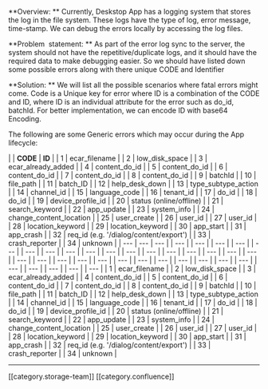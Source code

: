  **Overview: ** Currently, Deskstop App has a logging system that stores the log in the file system. These logs have the type of log, error message, time-stamp. We can debug the errors locally by accessing the log files. 

 **Problem  statement: ** As part of the error log sync to the server, the system should not have the repetitive/duplicate logs, and it should have the required data to make debugging easier. So we should have listed down some possible errors along with there unique CODE and Identifier

 **Solution: ** We will list all the possible scenarios where fatal errors might come. Code is a Unique key for error where ID is a combination of the CODE and ID, where ID is an individual attribute for the error such as do_id, batchId. For better implementation, we can encode ID with base64 Encoding.

The following are some Generic errors which may occur during the App lifecycle:



|  |  **CODE**  |  **ID**  | 
| 1 | ecar_filename | 
| 2 | low_disk_space | 
| 3 | ecar_already_added | 
| 4 | content_do_id | 
| 5 | content_do_id | 
| 6 | content_do_id | 
| 7 | content_do_id | 
| 8 | content_do_id | 
| 9 | batchId | 
| 10 | file_path | 
| 11 | batch_ID | 
| 12 | help_desk_down | 
| 13 | type_subtype_action | 
| 14 | channel_id | 
| 15 | language_code | 
| 16 | tenant_id | 
| 17 | do_id | 
| 18 | do_id | 
| 19 | device_profile_id | 
| 20 | status (online/offline) | 
| 21 | search_keyword | 
| 22 | app_update | 
| 23 | system_info | 
| 24 | change_content_location | 
| 25 | user_create | 
| 26 | user_id | 
| 27 | user_id | 
| 28 | location_keyword | 
| 29 | location_keyword | 
| 30 | app_start | 
| 31 | app_crash | 
| 32 | req_id   (e.g. '/dialog/content/export') | 
| 33 | crash_reporter | 
| 34 | unknown | 
|  --- |  --- |  --- | 
|  --- | 
|  --- | 
|  --- | 
|  --- | 
|  --- | 
|  --- | 
|  --- | 
|  --- | 
|  --- | 
|  --- | 
|  --- | 
|  --- | 
|  --- | 
|  --- | 
|  --- | 
|  --- | 
|  --- | 
|  --- | 
|  --- | 
|  --- | 
|  --- | 
|  --- | 
|  --- | 
|  --- | 
|  --- | 
|  --- | 
|  --- | 
|  --- | 
|  --- | 
|  --- | 
|  --- | 
|  --- | 
|  --- | 
|  --- | 
| 1 | ecar_filename | 
| 2 | low_disk_space | 
| 3 | ecar_already_added | 
| 4 | content_do_id | 
| 5 | content_do_id | 
| 6 | content_do_id | 
| 7 | content_do_id | 
| 8 | content_do_id | 
| 9 | batchId | 
| 10 | file_path | 
| 11 | batch_ID | 
| 12 | help_desk_down | 
| 13 | type_subtype_action | 
| 14 | channel_id | 
| 15 | language_code | 
| 16 | tenant_id | 
| 17 | do_id | 
| 18 | do_id | 
| 19 | device_profile_id | 
| 20 | status (online/offline) | 
| 21 | search_keyword | 
| 22 | app_update | 
| 23 | system_info | 
| 24 | change_content_location | 
| 25 | user_create | 
| 26 | user_id | 
| 27 | user_id | 
| 28 | location_keyword | 
| 29 | location_keyword | 
| 30 | app_start | 
| 31 | app_crash | 
| 32 | req_id   (e.g. '/dialog/content/export') | 
| 33 | crash_reporter | 
| 34 | unknown | 





*****

[[category.storage-team]] 
[[category.confluence]] 
